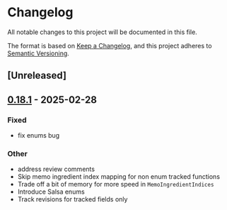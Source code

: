 # Changelog

All notable changes to this project will be documented in this file.

The format is based on [Keep a Changelog](https://keepachangelog.com/en/1.0.0/),
and this project adheres to [Semantic Versioning](https://semver.org/spec/v2.0.0.html).

## [Unreleased]

## [0.18.1](https://github.com/Veykril/salsa/compare/salsa-macros-v0.18.0...salsa-macros-v0.18.1) - 2025-02-28

### Fixed

- fix enums bug

### Other

- address review comments
- Skip memo ingredient index mapping for non enum tracked functions
- Trade off a bit of memory for more speed in `MemoIngredientIndices`
- Introduce Salsa enums
- Track revisions for tracked fields only
